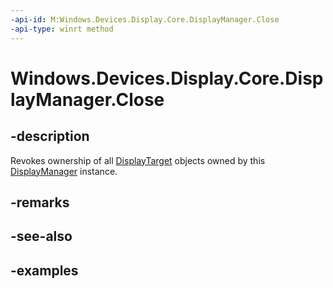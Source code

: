 ```yaml
---
-api-id: M:Windows.Devices.Display.Core.DisplayManager.Close
-api-type: winrt method
---
```


<!-- Method syntax.
public void DisplayManager.Close()
-->

# Windows.Devices.Display.Core.DisplayManager.Close

## -description
Revokes ownership of all [DisplayTarget](displaytarget.md) objects owned by this [DisplayManager](displaymanager.md) instance.

## -remarks

## -see-also

## -examples
